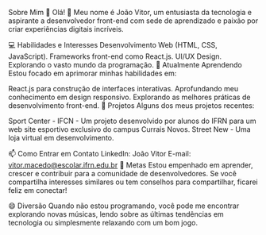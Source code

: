 Sobre Mim 👋
Olá! 👋 Meu nome é João Vitor, um entusiasta da tecnologia e aspirante a desenvolvedor front-end com sede de aprendizado e paixão por criar experiências digitais incríveis.

💻 Habilidades e Interesses
Desenvolvimento Web (HTML, CSS, JavaScript).
Frameworks front-end como React.js.
UI/UX Design.
Explorando o vasto mundo da programação.
🌱 Atualmente Aprendendo
Estou focado em aprimorar minhas habilidades em:

React.js para construção de interfaces interativas.
Aprofundando meu conhecimento em design responsivo.
Explorando as melhores práticas de desenvolvimento front-end.
🚀 Projetos
Alguns dos meus projetos recentes:

Sport Center - IFCN - Um projeto desenvolvido por alunos do IFRN para um web site esportivo exclusivo do campus Currais Novos.
Street New - Uma loja virtual em desenvolvimento.

📫 Como Entrar em Contato
LinkedIn: João Vitor
E-mail: vitor.macedo@escolar.ifrn.edu.br
🎯 Metas
Estou empenhado em aprender, crescer e contribuir para a comunidade de desenvolvedores. Se você compartilha interesses similares ou tem conselhos para compartilhar, ficarei feliz em conectar!

😄 Diversão
Quando não estou programando, você pode me encontrar explorando novas músicas, lendo sobre as últimas tendências em tecnologia ou simplesmente relaxando com um bom jogo.
